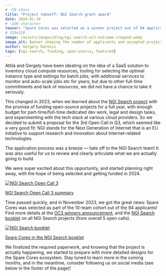 ```yaml
---
# ~50 chars
title: "Project takeoff: NGI Search grant award"
date: 2024-01-18
# ~100 character
teaser: "Spare Cores was selected as a winner project out of 94 applications: awarded 150k EUR for open-source work."
# 320x220
image: /assets/images/blog/ngi-search-oc3-outcome-cropped.webp
image_alt: Banner showing the number of applicants and accepted projects into the 3rd Open Call of NGI Search.
author: Gergely Daroczi
tags: [ngi-search, funding, open-source, featured]
---
```


Attila and Gergely have been ideating on the idea of a SaaS solution
to inventory cloud compute resources, tooling for selecting the
optimal instance type and settings for batch jobs, with additional
services to monitor and auto-scale jobs etc for years; but due to other
full-time commitments and lack of resources, we did not have a chance
to take it seriously.

This changed in 2023, when we learned about the <a
href="https://www.ngisearch.eu/" target="_blank" rel="noopener">NGI
Search project</a> with the promise of funding open-source projects
for a full year, with enough budget for part-time/full-time dedicated
dev work, legal and design tasks, and experimenting with the tech
stack at various cloud providers. So we decided to submit a proposal
for the 3rd Open Call in Q3, which seemed like a very good fit: NGI
stands for the Next Generation of Internet that is an EU initiative to
support research and innovation about Internet-related technologies.

The application process was a breeze — hats off to the NGI Search
team! It was also useful for us to review and clearly articulate what
we are actually going to build.

We were super excited about this opportunity, and started planning right
away, with the hope of being selected and getting funded in 2024.

<div class="flex justify-center items-center mt-8 mb-6">
  <a href="https://www.ngisearch.eu/view/Events/OC3Searchers"
     target="_blank" rel="noopener"
     class="w-72 max-w-[80%] !no-underline">
    <img
      title="NGI Search Open Call 3"
      src="/assets/images/blog/ngi-search-oc3-outcome.png"/>
    <p class="text-center">NGI Search Open Call 3 summary</p>
  </a>
</div>

Time passed quickly, and in November 2023, we got the great news:
Spare Cores was selected as part of the 10-team cohort out of the 94
applicants! Find more details at the <a
href="https://www.ngisearch.eu/view/Events/OC3Searchers"
target="_blank" rel="noopener">OC3 winners announcement</a>, and the
<a
href="https://www.ngisearch.eu/download/Main/NGI_Searchers_booklet/NGI%20Searchers%20booklet.pdf?rev=1.2"
target="_blank" rel="noopener">NGI Search booklet</a> on all NGI
Search projects (from overall 5 open calls).

<div class="flex justify-center items-center mt-8 mb-6">
  <a href="https://www.ngisearch.eu/download/Main/NGI_Searchers_booklet/NGI%20Searchers%20booklet.pdf?rev=1.2"
     target="_blank" rel="noopener"
     class="w-96 max-w-[80%] !no-underline">
    <img
      title="NGI Search booklet"
      src="/assets/images/blog/ngi-search-booklet-sc.png"/>
    <p class="text-center">Spare Cores in the NGI Search booklet</p>
  </a>
</div>

We finalized the required paperwork, and knowing that the project is
actually happening, we started to prepare with more detailed designs
for the Spare Cores ecosystem. Stay tuned to learn more in the coming
months, and in the meantime, consider following us on social media
(see below in the footer of the page)!
